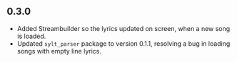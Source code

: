 ## 0.3.0

- Added Streambuilder so the lyrics updated on screen, when a new song is loaded.
- Updated `sylt_parser` package to version 0.1.1, resolving a bug in loading songs with empty line lyrics.